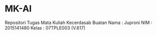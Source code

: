 # MK-AI
Repositori Tugas Mata Kuliah Kecerdasab Buatan
Nama : Juproni
NIM : 2015141480
Kelas : 07TPLE003 (V.617)

